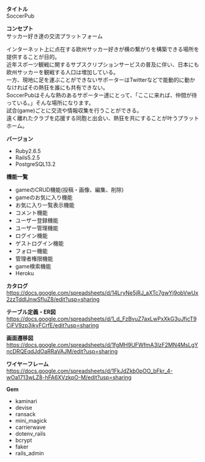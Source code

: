 **タイトル**  
SoccerPub

**コンセプト**  
サッカー好き達の交流プラットフォーム

インターネット上に点在する欧州サッカー好きが横の繋がりを構築できる場所を提供することが目的。			
近年スポーツ観戦に関するサブスクリプションサービスの普及に伴い、日本にも欧州サッカーを観戦する人口は増加している。			
一方、現地に足を運ぶことができないサポーターはTwitterなどで能動的に動かなければその熱狂を誰にも共有できない。			
SoccerPubはそんな熱のあるサポーター達にとって、「ここに来れば、仲間が待っている。」そんな場所になります。			
試合(game)ごとに交流や情報収集を行うことができる。			
遠く離れたクラブを応援する同胞と出会い、熱狂を共にすることが叶うプラットホーム。			

**バージョン**  
* Ruby2.6.5
* Rails5.2.5
* PostgreSQL13.2

**機能一覧**
* gameのCRUD機能(投稿・画像、編集、削除)
* gameのお気に入り機能
* お気に入り一覧表示機能
* コメント機能
* ユーザー登録機能
* ユーザー管理機能
* ログイン機能
* ゲストログイン機能
* フォロー機能
* 管理者権限機能
* game検索機能
* Heroku


**カタログ**  
https://docs.google.com/spreadsheets/d/14LryNe5jRJ_aXTc7gwYj9obVwUx2zzTddIJnwSfIuZ8/edit?usp=sharing

**テーブル定義・ER図**
https://docs.google.com/spreadsheets/d/1_d_FzBvuZ7axLwPxXkG3uJficT9CjFV9zp3jkyFCrfE/edit?usp=sharing

**画面遷移図**
https://docs.google.com/spreadsheets/d/1fgMH9UFWfmA3IzF2MN4MsLgYncDRQEqdJdOaRRaVAJM/edit?usp=sharing

**ワイヤーフレーム**
https://docs.google.com/spreadsheets/d/1FkJdZkb0pOO_bFkr_4-wOa1713wLZ8-hFA6XVzkpO-M/edit?usp=sharing

**Gem**
* kaminari
* devise
* ransack
* mini_magick
* carrierwave
* dotenv_rails
* bcrypt
* faker
* rails_admin